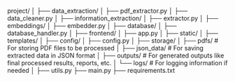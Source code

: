 project/
│
├── data_extraction/
│   ├── pdf_extractor.py
│   ├── data_cleaner.py
│
├── information_extraction/
│   ├── extractor.py
│
├── embeddings/
│   ├── embedder.py
│
├── database/
│   ├── database_handler.py
│
├── frontend/
│   ├── app.py
│   ├── static/
│   ├── templates/
│
├── config/
│   ├── config.py
│
├── storage/
│   ├── pdfs/          # For storing PDF files to be processed
│   ├── json_data/     # For saving extracted data in JSON format
│   ├── outputs/       # For generated outputs like final processed results, reports, etc.
│   └── logs/          # For logging information if needed
│
├── utils.py
├── main.py
├── requirements.txt
